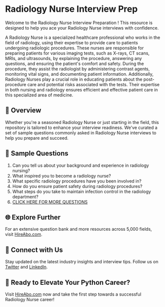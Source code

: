 # Radiology Nurse Interview Prep

Welcome to the Radiology Nurse Interview Preparation ! This resource is designed to help you ace your Radiology Nurse interviews with confidence.

A Radiology Nurse is a specialized healthcare professional who works in the field of radiology, using their expertise to provide care to patients undergoing radiologic procedures. These nurses are responsible for preparing patients for various imaging tests, such as X-rays, CT scans, MRIs, and ultrasounds, by explaining the procedure, answering any questions, and ensuring the patient's comfort and safety. During the procedure, they assist the radiologist by administering contrast agents, monitoring vital signs, and documenting patient information. Additionally, Radiology Nurses play a crucial role in educating patients about the post-procedure care and potential risks associated with the tests. Their expertise in both nursing and radiology ensures efficient and effective patient care in this specialized area of medicine.

## 🚀 Overview

Whether you're a seasoned Radiology Nurse or just starting in the field, this repository is tailored to enhance your interview readiness. We've curated a set of sample questions commonly asked in Radiology Nurse interviews to help you prepare and succeed.

## 📝 Sample Questions

1. Can you tell us about your background and experience in radiology nursing?
2. What inspired you to become a radiology nurse?
3. What specific radiology procedures have you been involved in?
4. How do you ensure patient safety during radiology procedures?
5. What steps do you take to maintain infection control in the radiology department?
6. [CLICK HERE FOR MORE QUESTIONS](https://hireabo.com/job/2_0_40/Radiology%20Nurse)

## 🌐 Explore Further

For an extensive question bank and more resources across 5,000 fields, visit [HireAbo.com](https://www.hireabo.com).

## 📱 Connect with Us

Stay updated on the latest industry insights and interview tips. Follow us on [Twitter](https://twitter.com/hireabo) and [LinkedIn](https://www.linkedin.com/in/hire-abo-3609972a8/).

## 🚀 Ready to Elevate Your Python Career?

Visit [HireAbo.com](https://www.hireabo.com) now and take the first step towards a successful Radiology Nurse career!